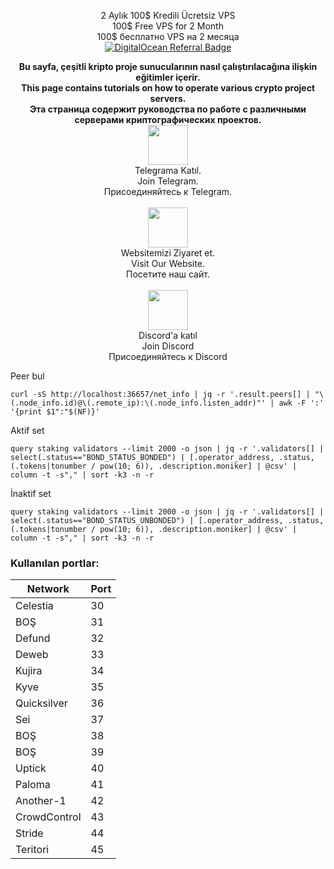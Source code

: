 <p style="font-size:14px" align="center">
  2 Aylık 100$ Kredili Ücretsiz VPS <br>
100$ Free VPS for 2 Month <br>
 100$ бесплатно VPS на 2 месяца <br>
 <a target="_blank" href="https://www.digitalocean.com/?refcode=410c988c8b3e&utm_campaign=Referral_Invite&utm_medium=Referral_Program&utm_source=badge"><img src="https://web-platforms.sfo2.cdn.digitaloceanspaces.com/WWW/Badge%201.svg" alt="DigitalOcean Referral Badge" /></a></br>
</p>
<p style="font-size:14px" align="center">
<b>Bu sayfa, çeşitli kripto proje sunucularının nasıl çalıştırılacağına ilişkin eğitimler içerir. </b><br>
<b>This page contains tutorials on how to operate various crypto project servers. </b><br>
<b>Эта страница содержит руководства по работе с различными серверами криптографических проектов. </b> <br>
<a href="https://t.me/nodeistt" target="_blank"><img src="https://github.com/Nodeist/Testnet_Kurulumlar/blob/fee87fe32609c1704206721b9fb16e4c5de75a96/telegramlogo.png" width="64"/></a> <br>Telegrama Katıl.<br>Join Telegram.<br>Присоединяйтесь к Telegram.<br> <br>
<a href="https://nodeist.net/" target="_blank"><img src="https://raw.githubusercontent.com/Nodeist/Testnet_Kurulumlar/main/logo.png" width="64"/></a> <br>Websitemizi Ziyaret et. <br>Visit Our Website. <br>Посетите наш сайт. <br>
<br> 
<a href="https://discord.gg/ypx7mJ6Zzb" target="_blank"><img src="https://cdn.logojoy.com/wp-content/uploads/20210422095037/discord-mascot.png" width="64"/></a> <br>Discord'a katıl <br>Join Discord <br>Присоединяйтесь к Discord <br>

</p>



Peer bul
```
curl -sS http://localhost:36657/net_info | jq -r '.result.peers[] | "\(.node_info.id)@\(.remote_ip):\(.node_info.listen_addr)"' | awk -F ':' '{print $1":"$(NF)}'
```

Aktif set
```
query staking validators --limit 2000 -o json | jq -r '.validators[] | select(.status=="BOND_STATUS_BONDED") | [.operator_address, .status, (.tokens|tonumber / pow(10; 6)), .description.moniker] | @csv' | column -t -s"," | sort -k3 -n -r
```

İnaktif set
```
query staking validators --limit 2000 -o json | jq -r '.validators[] | select(.status=="BOND_STATUS_UNBONDED") | [.operator_address, .status, (.tokens|tonumber / pow(10; 6)), .description.moniker] | @csv' | column -t -s"," | sort -k3 -n -r
```

### Kullanılan portlar: 

| Network           | Port       |
| --------------- | ---------- |
| Celestia        |   30       |
| BOŞ             |   31       |
| Defund          |   32       |
| Deweb           |   33       |
| Kujira          |   34       |
| Kyve            |   35       |
| Quicksilver     |   36       |
| Sei             |   37       |
| BOŞ             |   38       |
| BOŞ             |   39       |
| Uptick          |   40       |
| Paloma          |   41       |
| Another-1       |   42       |
| CrowdControl    |   43       |
| Stride          |   44       |
| Teritori        |   45       |
